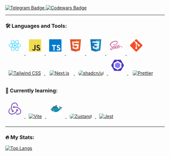 <p>
  <a href="https://t.me/PaHuMbIu">
    <img src="https://img.shields.io/badge/Telegram-2CA5E0?style=for-the-badge&logo=telegram&logoColor=white" alt="Telegram Badge"/>
  </a>
  <a href="https://www.codewars.com/users/PaHuMbIu">
    <img src="https://img.shields.io/badge/Codewars-B1361E?style=for-the-badge&logo=codewars&logoColor=white" alt="Codewars Badge"/>
  </a>
</p>

---

<h3 align="left">🛠 Languages and Tools:</h3>
<p align="left">
  <a href="https://reactjs.org/" target="_blank" rel="noreferrer" title="React">
    <img src="https://raw.githubusercontent.com/devicons/devicon/master/icons/react/react-original.svg" alt="React" width="40" style="margin: 10px;" />
  </a>
  <a href="https://developer.mozilla.org/en-US/docs/Web/JavaScript" target="_blank" rel="noreferrer" title="JavaScript">
    <img src="https://raw.githubusercontent.com/devicons/devicon/master/icons/javascript/javascript-original.svg" alt="JavaScript" width="40" style="margin: 10px;" />
  </a>
  <a href="https://www.typescriptlang.org/" target="_blank" rel="noreferrer" title="TypeScript">
    <img src="https://raw.githubusercontent.com/devicons/devicon/master/icons/typescript/typescript-original.svg" alt="TypeScript" width="40" style="margin: 10px;" />
  </a>
  <a href="https://developer.mozilla.org/en-US/docs/Web/HTML" target="_blank" rel="noreferrer" title="HTML5">
    <img src="https://raw.githubusercontent.com/devicons/devicon/master/icons/html5/html5-original.svg" alt="HTML5" width="40" style="margin: 10px;" />
  </a>
  <a href="https://developer.mozilla.org/en-US/docs/Web/CSS" target="_blank" rel="noreferrer" title="CSS3">
    <img src="https://raw.githubusercontent.com/devicons/devicon/master/icons/css3/css3-original.svg" alt="CSS3" width="40" style="margin: 10px;" />
  </a>
  <a href="https://sass-lang.com/" target="_blank" rel="noreferrer" title="Sass / SCSS">
    <img src="https://raw.githubusercontent.com/devicons/devicon/master/icons/sass/sass-original.svg" alt="Sass/SCSS" width="40" style="margin: 10px;" />
  </a>
  <a href="https://git-scm.com/" target="_blank" rel="noreferrer" title="Git">
    <img src="https://raw.githubusercontent.com/devicons/devicon/master/icons/git/git-original.svg" alt="Git" width="40" style="margin: 10px;" />
  </a>
  <a href="https://tailwindcss.com/" target="_blank" rel="noreferrer" title="Tailwind CSS">
    <img src="https://www.vectorlogo.zone/logos/tailwindcss/tailwindcss-icon.svg" alt="Tailwind CSS" width="40" style="margin: 10px;" />
  </a>
  <a href="https://nextjs.org/" target="_blank" rel="noreferrer" title="Next.js">
    <img src="https://cdn.jsdelivr.net/gh/devicons/devicon@latest/icons/nextjs/nextjs-original.svg" alt="Next.js" width="40" style="margin: 10px; background-color: white; border-radius: 8px; padding: 4px;" />
  </a>
  <a href="https://ui.shadcn.com/" target="_blank" rel="noreferrer" title="shadcn/ui">
    <img src="https://avatars.githubusercontent.com/u/139895814?s=200&v=4" alt="shadcn/ui" width="40" style="margin: 10px; border-radius: 8px;" />
  </a>
  <a href="https://eslint.org/" target="_blank" rel="noreferrer" title="ESLint">
    <img src="https://raw.githubusercontent.com/devicons/devicon/master/icons/eslint/eslint-original.svg" alt="ESLint" width="40" style="margin: 10px;" />
  </a>
  <a href="https://prettier.io/" target="_blank" rel="noreferrer" title="Prettier">
    <img src="https://cdn.jsdelivr.net/gh/prettier/prettier-logo/images/prettier-icon-light.svg" alt="Prettier" width="40" style="margin: 10px; background-color: white; border-radius: 8px; padding: 4px;" />
  </a>
</p>

<h3 align="left">🧠 Currently learning:</h3>
<p align="left">
  <a href="https://redux.js.org/" target="_blank" rel="noreferrer" title="Redux">
    <img src="https://raw.githubusercontent.com/devicons/devicon/master/icons/redux/redux-original.svg" alt="Redux" width="40" style="margin: 10px;" />
  </a>
  <a href="https://vitejs.dev/" target="_blank" rel="noreferrer" title="Vite">
    <img src="https://vitejs.dev/logo.svg" alt="Vite" width="40" style="margin: 10px;" />
  </a>
  <a href="https://www.docker.com/" target="_blank" rel="noreferrer" title="Docker">
    <img src="https://raw.githubusercontent.com/devicons/devicon/master/icons/docker/docker-original.svg" alt="Docker" width="40" style="margin: 10px;" />
  </a>
  <a href="https://zustand-demo.pmnd.rs/" target="_blank" rel="noreferrer" title="Zustand">
    <img src="https://i.gyazo.com/0b9885319f847c27d71365283769228a.png" alt="Zustand" width="40" style="margin: 10px; border-radius: 8px;" />
  </a>
  <a href="https://jestjs.io/" target="_blank" rel="noreferrer" title="Jest">
    <img src="https://www.vectorlogo.zone/logos/jestjsio/jestjsio-icon.svg" alt="Jest" width="40" style="margin: 10px;" />
  </a>
</p>

---
### 🔥 My Stats: 

[![Top Langs](https://github-readme-stats.vercel.app/api/top-langs/?username=PaHuMbIu&layout=compact&theme=vision-friendly-dark&cache_seconds=1)](https://github.com/anuraghazra/github-readme-stats)







